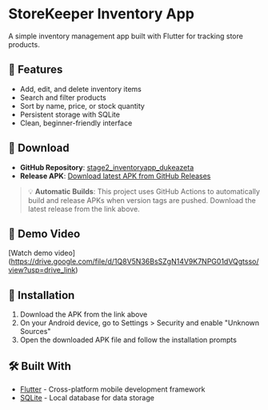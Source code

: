 # StoreKeeper Inventory App

A simple inventory management app built with Flutter for tracking store products.

## 📱 Features

- Add, edit, and delete inventory items
- Search and filter products
- Sort by name, price, or stock quantity
- Persistent storage with SQLite
- Clean, beginner-friendly interface

## 📱 Download

- **GitHub Repository**: [stage2_inventoryapp_dukeazeta](https://github.com/dukeazeta/stage2_inventoryapp_dukeazeta)
- **Release APK**: [Download latest APK from GitHub Releases](https://github.com/dukeazeta/stage2_inventoryapp_dukeazeta/releases/latest)

> 💡 **Automatic Builds**: This project uses GitHub Actions to automatically build and release APKs when version tags are pushed. Download the latest release from the link above.

## 🎥 Demo Video

[Watch demo video] (https://drive.google.com/file/d/1Q8V5N36BsSZgN14V9K7NPG01dVQgtsso/view?usp=drive_link)

## 📱 Installation

1. Download the APK from the link above
2. On your Android device, go to Settings > Security and enable "Unknown Sources"
3. Open the downloaded APK file and follow the installation prompts

## 🛠️ Built With

- [Flutter](https://flutter.dev/) - Cross-platform mobile development framework
- [SQLite](https://sqlite.org/) - Local database for data storage
